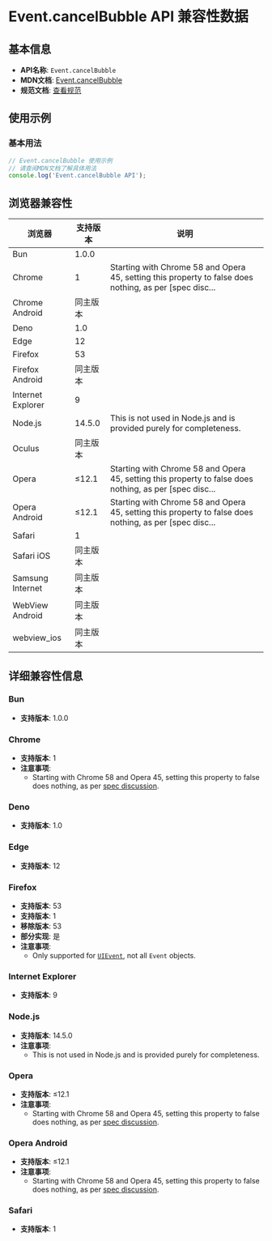# Event.cancelBubble API 兼容性数据

## 基本信息

- **API名称**: `Event.cancelBubble`
- **MDN文档**: [Event.cancelBubble](https://developer.mozilla.org/docs/Web/API/Event/cancelBubble)
- **规范文档**: [查看规范](https://dom.spec.whatwg.org/#dom-event-cancelbubble)

## 使用示例

### 基本用法

```javascript
// Event.cancelBubble 使用示例
// 请查阅MDN文档了解具体用法
console.log('Event.cancelBubble API');
```

## 浏览器兼容性

| 浏览器 | 支持版本 | 说明 |
|--------|----------|------|
| Bun | 1.0.0 |  |
| Chrome | 1 | Starting with Chrome 58 and Opera 45, setting this property to false does nothing, as per [spec disc... |
| Chrome Android | 同主版本 |  |
| Deno | 1.0 |  |
| Edge | 12 |  |
| Firefox | 53 |  |
| Firefox Android | 同主版本 |  |
| Internet Explorer | 9 |  |
| Node.js | 14.5.0 | This is not used in Node.js and is provided purely for completeness. |
| Oculus | 同主版本 |  |
| Opera | ≤12.1 | Starting with Chrome 58 and Opera 45, setting this property to false does nothing, as per [spec disc... |
| Opera Android | ≤12.1 | Starting with Chrome 58 and Opera 45, setting this property to false does nothing, as per [spec disc... |
| Safari | 1 |  |
| Safari iOS | 同主版本 |  |
| Samsung Internet | 同主版本 |  |
| WebView Android | 同主版本 |  |
| webview_ios | 同主版本 |  |

## 详细兼容性信息

### Bun

- **支持版本**: 1.0.0

### Chrome

- **支持版本**: 1
- **注意事项**:
  - Starting with Chrome 58 and Opera 45, setting this property to false does nothing, as per [spec discussion](https://github.com/whatwg/dom/issues/211).

### Deno

- **支持版本**: 1.0

### Edge

- **支持版本**: 12

### Firefox

- **支持版本**: 53
- **支持版本**: 1
- **移除版本**: 53
- **部分实现**: 是
- **注意事项**:
  - Only supported for [`UIEvent`](https://developer.mozilla.org/docs/Web/API/UIEvent), not all `Event` objects.

### Internet Explorer

- **支持版本**: 9

### Node.js

- **支持版本**: 14.5.0
- **注意事项**:
  - This is not used in Node.js and is provided purely for completeness.

### Opera

- **支持版本**: ≤12.1
- **注意事项**:
  - Starting with Chrome 58 and Opera 45, setting this property to false does nothing, as per [spec discussion](https://github.com/whatwg/dom/issues/211).

### Opera Android

- **支持版本**: ≤12.1
- **注意事项**:
  - Starting with Chrome 58 and Opera 45, setting this property to false does nothing, as per [spec discussion](https://github.com/whatwg/dom/issues/211).

### Safari

- **支持版本**: 1

